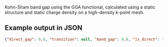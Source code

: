 Kohn-Sham band gap using the GGA functional, calculated using a static structure and static charge density on a high-density k-point mesh.

## Example output in JSON

```json
{"direct_gap": 0.0, "transition": null, "band_gap": 0.0, "is_direct": false}
```

